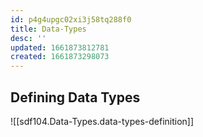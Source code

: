 ```yaml
---
id: p4g4upgc02xi3j58tq288f0
title: Data-Types
desc: ''
updated: 1661873812781
created: 1661873298073
---
```


## Defining Data Types

![[sdf104.Data-Types.data-types-definition]]
